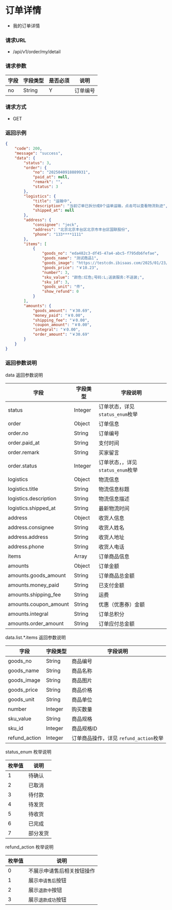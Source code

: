 # 订单详情

* 我的订单详情

### 请求URL

* /api/v1/order/my/detail

### 请求参数

| 字段     | 字段类型   | 是否必须 | 说明   |
|--------|--------|------|------|
| no     | String | Y    | 订单编号 |


### 请求方式
* GET

### 返回示例

```json
{
    "code": 200,
    "message": "success",
    "data": {
        "status": 3,
        "order": {
            "no": "2025040918889931",
            "paid_at": null,
            "remark": "",
            "status": 3
        },
        "logistics": {
            "title": "运输中",
            "description": "当前订单已拆分成0个运单运输，点击可以查看物流轨迹",
            "shipped_at": null
        },
        "address": {
            "consignee": "jeck",
            "address": "北京北京丰台区北京市丰台区国联股份",
            "phone": "133****1111"
        },
        "items": [
            {
                "goods_no": "eda482c3-df45-47a4-abc5-f795db6fefae",
                "goods_name": "测试商品1",
                "goods_image": "https://testcdn.ibisaas.com/2025/01/23/NEF7tKfku7VJd9LQzcJExEdLp3PWpdzHP6yuBF7Q.png",
                "goods_price": "￥10.23",
                "number": 3,
                "sku_value": "颜色:红色;号码:L;送装服务:不送装;",
                "sku_id": 3,
                "goods_unit": "件",
                "show_refund": 0
            }
        ],
        "amounts": {
            "goods_amount": "￥30.69",
            "money_paid": "￥0.00",
            "shipping_fee": "￥0.00",
            "coupon_amount": "￥0.00",
            "integral": "￥0.00",
            "order_amount": "￥30.69"
        }
    }
}
```

### 返回参数说明

data 返回参数说明

| 字段                    | 字段类型    | 字段说明                     |
|-----------------------|---------|--------------------------|
| status                | Integer | 订单状态，详见 `status_enum`枚举  |
| order                 | Object  | 订单信息                     |
| order.no              | String  | 订单编号                     |
| order.paid_at         | String  | 支付时间                     |
| order.remark          | String  | 买家留言                     |
| order.status          | Integer | 订单状态，，详见 `status_enum`枚举 |
| logistics             | Object  | 物流信息                     |
| logistics.title       | String  | 物流信息标题                   |
| logistics.description | String  | 物流信息描述                   |
| logistics.shipped_at  | String  | 最新物流时间                   |
| address               | Object  | 收货人信息                    |
| address.consignee     | String  | 收货人姓名                    |
| address.address       | String  | 收货人地址                    |
| address.phone         | String  | 收货人电话                    |
| items                 | Array   | 订单商品信息                   |
| amounts               | Object  | 订单金额                     |
| amounts.goods_amount  | String  | 订单商品总金额                  |
| amounts.money_paid    | String  | 已支付金额                    |
| amounts.shipping_fee  | String  | 运费                       |
| amounts.coupon_amount | String  | 优惠（优惠券）金额                |
| amounts.integral      | String  | 订单总积分                    |
| amounts.order_amount  | String  | 订单应付总金额                  |


data.list.*.items 返回参数说明

| 字段            | 字段类型    | 字段说明                        |
|---------------|---------|-----------------------------|
| goods_no      | String  | 商品编号                        |
| goods_name    | String  | 商品名称                        |
| goods_image   | String  | 商品图片                        |
| goods_price   | String  | 商品价格                        |
| goods_unit    | String  | 商品单位                        |
| number        | Integer | 购买数量                        |
| sku_value     | String  | 商品规格                        |
| sku_id        | Integer | 商品规格ID                      |
| refund_action | Integer | 订单商品操作，详见 `refund_action`枚举 |


status_enum 枚举说明

| 枚举值 | 说明   |
|-----|------|
| 1   | 待确认  |
| 2   | 已取消  |
| 3   | 待付款  |
| 4   | 待发货  |
| 5   | 待收货  |
| 6   | 已完成  |
| 7   | 部分发货 |

refund_action 枚举说明

| 枚举值 | 说明            |
|-----|---------------|
| 0   | 不展示申请售后相关按钮操作 |
| 1   | 展示`申请售后`按钮    |
| 2   | 展示`退款中`按钮     |
| 3   | 展示`退款成功`按钮    |


